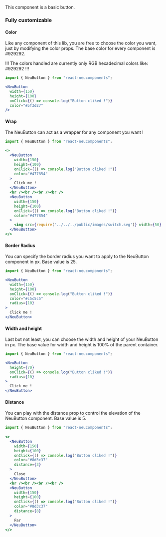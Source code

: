 This component is a basic button.

### Fully customizable ###

#### Color ####

Like any component of this lib, you are free to choose the color you want, just by modifying the color props. The base color for every component is #929292.

!!! The colors handled are currently only RGB hexadecimal colors like: #929292 !!!

```jsx { "props": { "style": { "backgroundColor": "#5f3d27", "textAlign": "center", "padding": "60px 30px" } } }
import { NeuButton } from "react-neucomponents";

<NeuButton
  width={150}
  height={100}
  onClick={() => console.log("Button cliked !")}
  color="#5f3d27"
/>
```

#### Wrap ####

The NeuButton can act as a wrapper for any component you want !

```jsx { "props": { "style": { "backgroundColor": "#477854", "textAlign": "center", "padding": "60px 30px" } } }
import { NeuButton } from "react-neucomponents"; 

<>
  <NeuButton
    width={150}
    height={100}
    onClick={() => console.log("Button cliked !")}
    color="#477854"
  >
    Click me !
  </NeuButton>
  <br /><br /><br /><br />
  <NeuButton
    width={150}
    height={100}
    onClick={() => console.log("Button cliked !")}
    color="#477854"
  >
    <img src={require('../../../public/images/switch.svg')} width={50} height={50} />
  </NeuButton>
</>
```

#### Border Radius ####

You can specify the border radius you want to apply to the NeuButton component in px. Base value is 25.

```jsx { "props": { "style": { "backgroundColor": "#c5c5c5", "textAlign": "center", "padding": "60px 30px" } } }
import { NeuButton } from "react-neucomponents";

<NeuButton
  width={150}
  height={100}
  onClick={() => console.log("Button cliked !")}
  color="#c5c5c5"
  radius={10}
>
  Click me !
</NeuButton>
```

#### Width and height ####

Last but not least, you can choose the width and height of your NeuButton in px. The base value for width and height is 100% of the parent container. 

```jsx { "props": { "style": { "backgroundColor": "#929292", "textAlign": "center", "padding": "60px 30px" } } }
import { NeuButton } from "react-neucomponents";

<NeuButton
  height={70}
  onClick={() => console.log("Button cliked !")}
  radius={10}
>
  Click me !
</NeuButton>
```

#### Distance ####

You can play with the distance prop to control the elevation of the NeuButton component. Base value is 5.

```jsx { "props": { "style": { "backgroundColor": "#8d3c37", "textAlign": "center", "padding": "60px 20px" } } }
import { NeuButton } from "react-neucomponents";
  
<>
  <NeuButton
    width={150}
    height={100}
    onClick={() => console.log("Button cliked !")}
    color="#8d3c37"
    distance={3}
  >
    Close
  </NeuButton>
  <br /><br /><br /><br />
  <NeuButton
    width={150}
    height={100}
    onClick={() => console.log("Button cliked !")}
    color="#8d3c37"
    distance={8}
  >
    Far
  </NeuButton>
</>
```